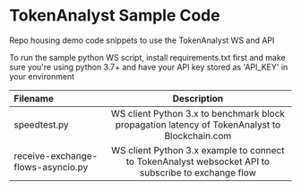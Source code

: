 # TokenAnalyst Sample Code

Repo housing demo code snippets to use the TokenAnalyst WS and API 

To run the sample python WS script, install requirements.txt first and make sure you're using python 3.7+ and have your API key stored as 'API_KEY' in your environment

| Filename      | Description     | 
| :------------- | :----------: | 
|  speedtest.py | WS client Python 3.x to benchmark block propagation latency of TokenAnalyst to Blockchain.com    |
| receive-exchange-flows-asyncio.py   | WS client Python 3.x example to connect to TokenAnalyst websocket API to subscribe to exchange flow | 
